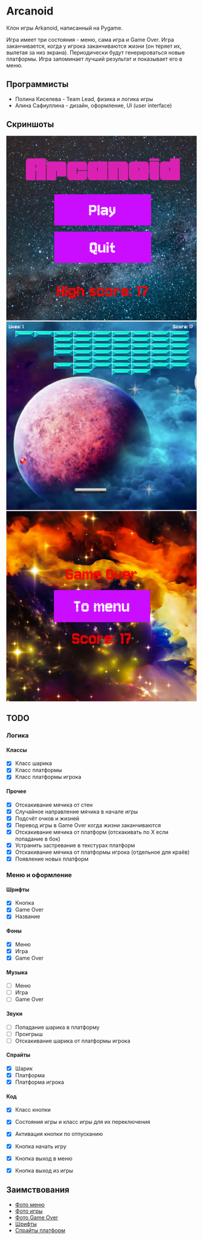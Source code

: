 # Arcanoid

Клон игры Arkanoid, написанный на Pygame.

Игра имеет три состояния - меню, сама игра и Game Over. Игра заканчивается, когда у игрока заканчиваются жизни (он теряет их, вылетая за низ экрана). Периодически будут генерироваться новые платформы. Игра запоминает лучший результат и показывает его в меню.

## Программисты

- Полина Киселева - Team Lead, физика и логика игры
- Алина Сафиуллина - дизайн, оформление, UI (user interface)

## Скриншоты
![Screenshot1](screenshots/screenshot1.png)
![Screenshot2](screenshots/screenshot2.png)
![Screenshot3](screenshots/screenshot3.png)

## TODO

### Логика
#### Классы
  - [x] Класс шарика
  - [x] Класс платформы
  - [x] Класс платформы игрока
#### Прочее
  - [x] Отскакивание мячика от стен
  - [x] Случайное направление мячика в начале игры
  - [x] Подсчёт очков и жизней
  - [x] Перевод игры в Game Over когда жизни заканчиваются
  - [x] Отскакивание мячика от платформ (отскакивать по X если попадание в бок)
  - [x] Устранить застревание в текстурах платформ
  - [x] Отскакивание мячика от платформы игрока (отдельное для краёв)
  - [x] Появление новых платформ

### Меню и оформление
#### Шрифты
  - [x] Кнопка
  - [x] Game Over
  - [x] Название
#### Фоны
  - [x] Меню
  - [x] Игра
  - [x] Game Over
#### Музыка
  - [ ] Меню
  - [ ] Игра
  - [ ] Game Over
#### Звуки
  - [ ] Попадание шарика в платформу
  - [ ] Проигрыш
  - [ ] Отскакивание шарика от платформы игрока
#### Спрайты
  - [x] Шарик
  - [x] Платформа
  - [x] Платформа игрока
#### Код
  - [x] Класс кнопки
  - [x] Состояния игры и класс игры для их переключения
  - [x] Активация кнопки по отпусканию
  - [x] Кнопка начать игру
  - [x] Кнопка выход в меню
  - [x] Кнопка выход из игры


## Заимствования
 - [Фото меню](https://www.pexels.com/photo/milky-way-galaxy-during-nighttime-1252890/)
 - [Фото игры](https://www.pexels.com/photo/milky-way-galaxy-during-nighttime-1252890/)
 - [Фото Game Over](https://www.goodfon.com/abstraction/wallpaper-space-universe-stars-1207.html)
 - [Шрифты](https://fonts.google.com/)
 - [Спрайты платформ](https://www.google.com/url?sa=i&url=https%3A%2F%2Fwww.reddit.com%2Fr%2FPixelArt%2Fcomments%2F1cml47o%2Fmy_attempt_to_create_animated_sprites_for_another%2F&psig=AOvVaw2wYQKmz7RMIipFMWTGmqyM&ust=1733948561155000&source=images&cd=vfe&opi=89978449&ved=0CBgQ3YkBahcKEwiA1Pj1g56KAxUAAAAAHQAAAAAQBA)
